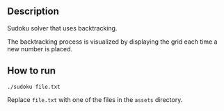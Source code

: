 ## Description

Sudoku solver that uses backtracking.

The backtracking process is visualized by displaying the grid each time a new number is placed.
## How to run

`./sudoku file.txt`

Replace `file.txt` with one of the files in the `assets` directory.
